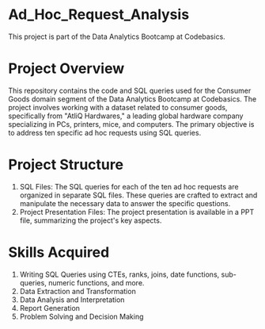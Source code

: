 # Ad_Hoc_Request_Analysis
This project is part of the Data Analytics Bootcamp at Codebasics.


# Project Overview
This repository contains the code and SQL queries used for the Consumer Goods domain segment of the Data Analytics Bootcamp at Codebasics. The project involves working with a dataset related to consumer goods, specifically from "AtliQ Hardwares," a leading global hardware company specializing in PCs, printers, mice, and computers. The primary objective is to address ten specific ad hoc requests using SQL queries.

# Project Structure
1. SQL Files: The SQL queries for each of the ten ad hoc requests are organized in separate SQL files. These queries are crafted to extract and manipulate the necessary data to answer the specific questions.
2. Project Presentation Files: The project presentation is available in a PPT file, summarizing the project's key aspects.
# Skills Acquired
1. Writing SQL Queries using CTEs, ranks, joins, date functions, sub-queries, numeric functions, and more.
2. Data Extraction and Transformation
3. Data Analysis and Interpretation
4. Report Generation
5. Problem Solving and Decision Making
